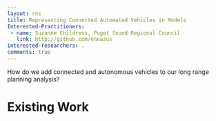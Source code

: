 ```yaml
---
layout: rns
title: Representing Connected Automated Vehicles in Models
Interested-Practitioners:
 - name: Suzanne Childress, Puget Sound Regional Council
   link: http://github.com/ennazus
interested-researchers: .
comments: true
---
```


How do we add connected and autonomous vehicles to our long range planning analysis?


# Existing Work


